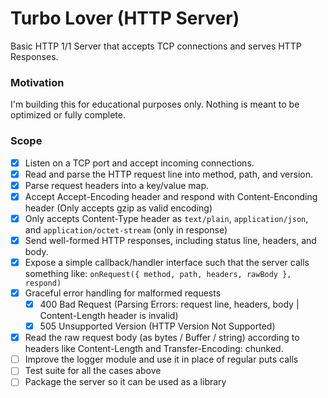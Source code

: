 # Turbo Lover (HTTP Server) 

Basic HTTP 1/1 Server that accepts TCP connections and serves HTTP Responses.

### Motivation

I'm building this for educational purposes only. Nothing is meant to be optimized or fully complete. 

### Scope

- [x] Listen on a TCP port and accept incoming connections.
- [x] Read and parse the HTTP request line into method, path, and version.
- [x] Parse request headers into a key/value map.
- [x] Accept Accept-Encoding header and respond with Content-Enconding header (Only accepts gzip as valid encoding)
- [x] Only accepts Content-Type header as `text/plain`, `application/json`, and `application/octet-stream` (only in response)
- [x] Send well-formed HTTP responses, including status line, headers, and body.
- [x] Expose a simple callback/handler interface such that the server calls something like: `onRequest({ method, path, headers, rawBody }, respond)`
- [x] Graceful error handling for malformed requests
    - [x] 400 Bad Request (Parsing Errors: request line, headers, body | Content-Length header is invalid) 
    - [x] 505 Unsupported Version (HTTP Version Not Supported)
- [x] Read the raw request body (as bytes / Buffer / string) according to headers like Content-Length and Transfer-Encoding: chunked.
- [ ] Improve the logger module and use it in place of regular puts calls
- [ ] Test suite for all the cases above
- [ ] Package the server so it can be used as a library
